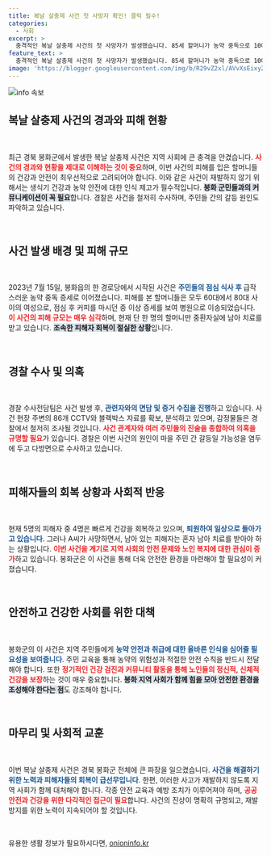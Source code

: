 ```yaml
---
title: 복날 살충제 사건 첫 사망자 확인! 클릭 필수!
categories:
  - 사회
excerpt: >
  충격적인 복날 살충제 사건의 첫 사망자가 발생했습니다. 85세 할머니가 농약 중독으로 10여일간의 투병 끝에 숨졌고, 경찰은 사건의 진상을 조사 중입니다. 마을 갈등이 주요 원인으로 지목되고 있는 이 사건의 전말, 궁금하시죠? 클릭하세요!
feature_text: >
  충격적인 복날 살충제 사건의 첫 사망자가 발생했습니다. 85세 할머니가 농약 중독으로 10여일간의 투병 끝에 숨졌고, 경찰은 사건의 진상을 조사 중입니다. 마을 갈등이 주요 원인으로 지목되고 있는 이 사건의 전말, 궁금하시죠? 클릭하세요!
image: 'https://blogger.googleusercontent.com/img/b/R29vZ2xl/AVvXsEixyZcFfHzMRdzZMjFBmAUKJYCLCGyLL1o632UiGVXcaFdKo_bkvkuCioo0uUKlGfBVcT3P84aROyZIXSBEx3Aw5nCQ3pTgDom1WDC4m8eifvWiAmWEEVb4x6G_l8C0QH225ldMjyaFvpxGEBGNO37VmDTDMHGhJPq73UglMfDca1-0aw/s1600/blogspot.png'
---
```


<p><img src="https://blogger.googleusercontent.com/img/b/R29vZ2xl/AVvXsEixyZcFfHzMRdzZMjFBmAUKJYCLCGyLL1o632UiGVXcaFdKo_bkvkuCioo0uUKlGfBVcT3P84aROyZIXSBEx3Aw5nCQ3pTgDom1WDC4m8eifvWiAmWEEVb4x6G_l8C0QH225ldMjyaFvpxGEBGNO37VmDTDMHGhJPq73UglMfDca1-0aw/s1600/blogspot.png" alt="info 속보" /></p>

<h2 data-ke-size="size26">복날 살충제 사건의 경과와 피해 현황</h2>

<p data-ke-size="size16">&nbsp;</p>

<p data-ke-size="size16">최근 경북 봉화군에서 발생한 복날 살충제 사건은 지역 사회에 큰 충격을 안겼습니다. <b><span style="color: #ee2323;">사건의 경과와 현황을 제대로 이해하는 것이 중요</span></b>하며, 이번 사건의 피해를 입은 할머니들의 건강과 안전이 최우선적으로 고려되어야 합니다. 이와 같은 사건이 재발하지 않기 위해서는 생식기 건강과 농약 안전에 대한 인식 제고가 필수적입니다. <b><span style="background-color: #21538527;">봉화 군민들과의 커뮤니케이션이 꼭 필요</span></b>합니다. 경찰은 사건을 철저히 수사하며, 주민들 간의 갈등 원인도 파악하고 있습니다.</p>

<p data-ke-size="size16">&nbsp;</p>

<h2 data-ke-size="size26">사건 발생 배경 및 피해 규모</h2>

<p data-ke-size="size16">&nbsp;</p>

<p data-ke-size="size16">2023년 7월 15일, 봉화읍의 한 경로당에서 시작된 사건은 <b><span style="color: #1a5490;">주민들의 점심 식사 후 </span></b>급작스러운 농약 중독 증세로 이어졌습니다. 피해를 본 할머니들은 모두 60대에서 80대 사이의 여성으로, 점심 후 커피를 마시던 중 이상 증세를 보여 병원으로 이송되었습니다. <b><span style="color: #ee2323;">이 사건의 피해 규모는 매우 심각</span></b>하며, 현재 단 한 명의 할머니만 중환자실에 남아 치료를 받고 있습니다. <b><span style="background-color: #21538527;">조속한 피해자 회복이 절실한 상황</span></b>입니다.</p>

<p data-ke-size="size16">&nbsp;</p>

<h2 data-ke-size="size26">경찰 수사 및 의혹</h2>

<p data-ke-size="size16">&nbsp;</p>

<p data-ke-size="size16">경찰 수사전담팀은 사건 발생 후, <b><span style="color: #1a5490;">관련자와의 면담 및 증거 수집을 진행</span></b>하고 있습니다. 사건 현장 주변의 86개 CCTV와 블랙박스 자료를 확보, 분석하고 있으며, 감정물들은 경찰에서 철저히 조사될 것입니다. <b><span style="color: #ee2323;">사건 관계자와 여러 주민들의 진술을 종합하여 의혹을 규명할 필요</span></b>가 있습니다. 경찰은 이번 사건의 원인이 마을 주민 간 갈등일 가능성을 염두에 두고 다방면으로 수사하고 있습니다.</p>

<p data-ke-size="size16">&nbsp;</p>

<h2 data-ke-size="size26">피해자들의 회복 상황과 사회적 반응</h2>

<p data-ke-size="size16">&nbsp;</p>

<p data-ke-size="size16">현재 5명의 피해자 중 4명은 빠르게 건강을 회복하고 있으며, <b><span style="color: #1a5490;">퇴원하여 일상으로 돌아가고 있습니다</span></b>. 그러나 A씨가 사망하면서, 남아 있는 피해자는 혼자 남아 치료를 받아야 하는 상황입니다. <b><span style="color: #ee2323;">이번 사건을 계기로 지역 사회의 안전 문제와 노인 복지에 대한 관심이 증가</span></b>하고 있습니다. 봉화군은 이 사건을 통해 더욱 안전한 환경을 마련해야 할 필요성이 커졌습니다.</p>

<p data-ke-size="size16">&nbsp;</p>

<h2 data-ke-size="size26">안전하고 건강한 사회를 위한 대책</h2>

<p data-ke-size="size16">&nbsp;</p>

<p data-ke-size="size16">봉화군의 이 사건은 지역 주민들에게 <b><span style="color: #1a5490;">농약 안전과 취급에 대한 올바른 인식을 심어줄 필요성을 보여줍니다</span></b>. 주민 교육을 통해 농약의 위험성과 적절한 안전 수칙을 반드시 전달해야 합니다. 또한 <b><span style="color: #ee2323;">정기적인 건강 검진과 커뮤니티 활동을 통해 노인들의 정신적, 신체적 건강을 보장</span></b>하는 것이 매우 중요합니다. <b><span style="background-color: #21538527;">봉화 지역 사회가 함께 힘을 모아 안전한 환경을 조성해야 한다는 점</span></b>도 강조해야 합니다.</p>

<p data-ke-size="size16">&nbsp;</p>

<h2 data-ke-size="size26">마무리 및 사회적 교훈</h2>

<p data-ke-size="size16">&nbsp;</p>

<p data-ke-size="size16">이번 복날 살충제 사건은 경북 봉화군 전체에 큰 파장을 일으켰습니다. <b><span style="color: #1a5490;">사건을 해결하기 위한 노력과 피해자들의 회복이 급선무입니다</span></b>. 한편, 이러한 사고가 재발하지 않도록 지역 사회가 함께 대처해야 합니다. 각종 안전 교육과 예방 조치가 이루어져야 하며, <b><span style="color: #ee2323;">공공 안전과 건강을 위한 다각적인 접근이 필요</span></b>합니다. 사건의 진상이 명확히 규명되고, 재발 방지를 위한 노력이 지속되어야 할 것입니다.</p>

<p data-ke-size="size16">&nbsp;</p>
유용한 생활 정보가 필요하시다면, <a href="https://onioninfo.kr" rel="dofollow">onioninfo.kr</a>


